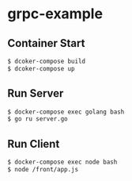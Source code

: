 # grpc-example

## Container Start

```bash
$ dcoker-compose build 
$ dcoker-compose up
```
## Run Server

```bash
$ docker-compose exec golang bash
$ go ru server.go
```

## Run Client

```bash
$ docker-compose exec node bash
$ node /front/app.js
```
